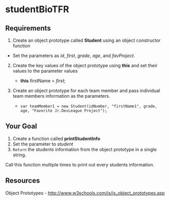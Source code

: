 # studentBioTFR

## Requirements

1. Create an object prototype called **Student** using an object constructor function 
  * Set the parameters as _id_, _first_, _grade_, _age_, and _favProject_.

2. Create the key values of the object prototype using **this** and set their values to the parameter values
    + **this**.firstName = _first_;

3. Create an object prototype for each team member and pass individual team members information as the parameters.
    + `var teamMember1 = new Student(idNumber, "firstName1", grade, age, "Favorite Jr.DevLeague Project");`

## Your Goal
1. Create a function called **printStudentInfo**
2. Set the parameter to _student_ 
3. `Return` the students information from the object prototype in a single string.

Call this function multiple times to print out every students information.

## Resources
Object Prototypes - http://www.w3schools.com/js/js_object_prototypes.asp
